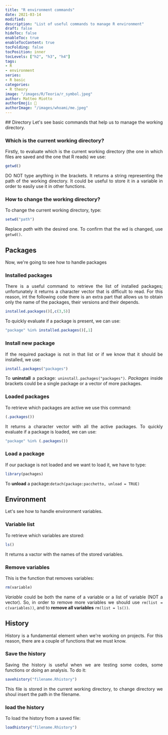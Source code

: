 ```yaml
---
title: "R environment commands"
date: 2021-03-14
modified: 
description: "List of useful commands to manage R environment"
draft: false
hideToc: false
enableToc: true
enableTocContent: true
tocFolding: false
tocPosition: inner
tocLevels: ["h2", "h3", "h4"]
tags:
- R
- environment
series:
- R basic
categories:
- R theory
image: "/images/R/Teoria/r_symbol.jpeg"
author: Matteo Miotto
authorEmoji: 🤖
authorImage: "/images/whoami/me.jpeg"
---
```

<div style="text-align: justify;">
## Directory
Let's see basic commands that help us to manage the working directory.

### Which is the current working directory?
Firstly, to evaluate which is the current working directory (the one in which files are saved and the one that R reads) we use:
``` R
getwd()
```
DO NOT type anything in the brackets.
It returns a string representing the path of the working directory. It could be useful to store it in a variable in order to easily use it in other functions.

### How to change the working directory?
To change the current working directory, type:
``` R
setwd("path")
```
Replace *path* with the desired one. To confirm that the wd is changed, use `getwd()`.

## Packages
Now, we're going to see how to handle packages

### Installed packages
There is a useful command to retrieve the list of installed packages; unfortunately it returns a character vector that is difficult to read. For this reason, int the following code there is an extra part that allows us to obtain only the name of the packages, their versions and their depends.
``` R
installed.packages()[,c(3,5)]
```
To quickly evaluate if a package is present, we can use:
``` R
"package" %in% installed.packages()[,1]
```

### Install new package
If the required package is not in that list or if we know that it should be installed, we use:
``` R
install.packages("packages")
```
To **uninstall** a package: `uninstall.pachages("packages")`.
*Packages* inside brackets could be a single package or a vector of more packages.

### Loaded packages
To retrieve which packages are active we use this command:
``` R
(.packages())
```
It returns a character vector with all the active packages.
To quickly evaluate if a package is loaded, we can use:
``` R
"package" %in% (.packages())
```

### Load a package
If our package is not loaded and we want to load it, we have to type:
``` R
library(pachages)
```
To **unload** a package:`detach(package:pacchetto, unload = TRUE)`

## Environment
Let's see how to handle environment variables.

### Variable list
To retrieve which variables are stored:
``` R
ls()
```
It returns a vactor with the names of the stored variables.

### Remove variables
This is the function that removes variables:
``` R
rm(variable)
```
*Variable*  could be both the name of a variable or a list of variable (NOT a vector). So, in order to remove more variables we should use `rm(list = c(variables))`, and to **remove all variables** `rm(list = ls())`.

## History
History is a fundamental element when we're working on projects. For this reason, there are a couple of functions that we must know.

### Save the history
Saving the history is useful when we are testing some codes, some functions or doing an analysis. To do it:
``` R
savehistory("filename.Rhistory")
```
This file is stored in the current working directory, to change directory we shoul insert the path in the filename.

### load the history
To load the history from a saved file:
``` R
loadhistory("filename.Rhistory")
```
</div>


